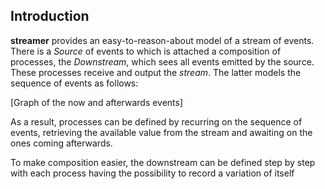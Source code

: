 Introduction
------------
**streamer** provides an easy-to-reason-about model of a stream of events. There is a _Source_ of events to which is attached a composition of processes, the _Downstream_, which sees all events emitted by the source. These processes receive and output the _stream_. The latter models the sequence of events as follows:

[Graph of the now and afterwards events]

As a result, processes can be defined by recurring on the sequence of events, retrieving the available value from the stream and awaiting on the ones coming afterwards.

To make composition easier, the downstream can be defined step by step with each process having the possibility to record a variation of itself 

